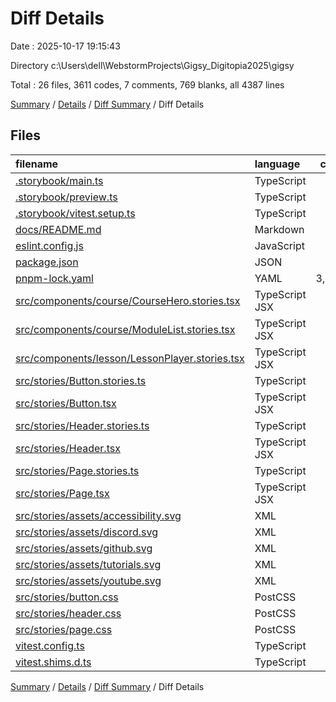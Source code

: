 # Diff Details

Date : 2025-10-17 19:15:43

Directory c:\\Users\\dell\\WebstormProjects\\Gigsy_Digitopia2025\\gigsy

Total : 26 files,  3611 codes, 7 comments, 769 blanks, all 4387 lines

[Summary](results.md) / [Details](details.md) / [Diff Summary](diff.md) / Diff Details

## Files
| filename | language | code | comment | blank | total |
| :--- | :--- | ---: | ---: | ---: | ---: |
| [.storybook/main.ts](/.storybook/main.ts) | TypeScript | 17 | 0 | 2 | 19 |
| [.storybook/preview.ts](/.storybook/preview.ts) | TypeScript | 15 | 3 | 4 | 22 |
| [.storybook/vitest.setup.ts](/.storybook/vitest.setup.ts) | TypeScript | 4 | 2 | 2 | 8 |
| [docs/README.md](/docs/README.md) | Markdown | 1 | 0 | 2 | 3 |
| [eslint.config.js](/eslint.config.js) | JavaScript | 2 | 1 | 1 | 4 |
| [package.json](/package.json) | JSON | 14 | 0 | 0 | 14 |
| [pnpm-lock.yaml](/pnpm-lock.yaml) | YAML | 3,138 | 0 | 703 | 3,841 |
| [src/components/course/CourseHero.stories.tsx](/src/components/course/CourseHero.stories.tsx) | TypeScript JSX | 14 | -9 | 1 | 6 |
| [src/components/course/ModuleList.stories.tsx](/src/components/course/ModuleList.stories.tsx) | TypeScript JSX | -32 | -9 | -1 | -42 |
| [src/components/lesson/LessonPlayer.stories.tsx](/src/components/lesson/LessonPlayer.stories.tsx) | TypeScript JSX | 14 | 0 | 2 | 16 |
| [src/stories/Button.stories.ts](/src/stories/Button.stories.ts) | TypeScript | 39 | 6 | 7 | 52 |
| [src/stories/Button.tsx](/src/stories/Button.tsx) | TypeScript JSX | 35 | 6 | 3 | 44 |
| [src/stories/Header.stories.ts](/src/stories/Header.stories.ts) | TypeScript | 25 | 2 | 5 | 32 |
| [src/stories/Header.tsx](/src/stories/Header.tsx) | TypeScript JSX | 66 | 0 | 4 | 70 |
| [src/stories/Page.stories.ts](/src/stories/Page.stories.ts) | TypeScript | 21 | 1 | 6 | 28 |
| [src/stories/Page.tsx](/src/stories/Page.tsx) | TypeScript JSX | 86 | 0 | 6 | 92 |
| [src/stories/assets/accessibility.svg](/src/stories/assets/accessibility.svg) | XML | 1 | 0 | 0 | 1 |
| [src/stories/assets/discord.svg](/src/stories/assets/discord.svg) | XML | 1 | 0 | 0 | 1 |
| [src/stories/assets/github.svg](/src/stories/assets/github.svg) | XML | 1 | 0 | 0 | 1 |
| [src/stories/assets/tutorials.svg](/src/stories/assets/tutorials.svg) | XML | 1 | 0 | 0 | 1 |
| [src/stories/assets/youtube.svg](/src/stories/assets/youtube.svg) | XML | 1 | 0 | 0 | 1 |
| [src/stories/button.css](/src/stories/button.css) | PostCSS | 30 | 0 | 1 | 31 |
| [src/stories/header.css](/src/stories/header.css) | PostCSS | 28 | 0 | 5 | 33 |
| [src/stories/page.css](/src/stories/page.css) | PostCSS | 59 | 0 | 10 | 69 |
| [vitest.config.ts](/vitest.config.ts) | TypeScript | 30 | 3 | 5 | 38 |
| [vitest.shims.d.ts](/vitest.shims.d.ts) | TypeScript | 0 | 1 | 1 | 2 |

[Summary](results.md) / [Details](details.md) / [Diff Summary](diff.md) / Diff Details